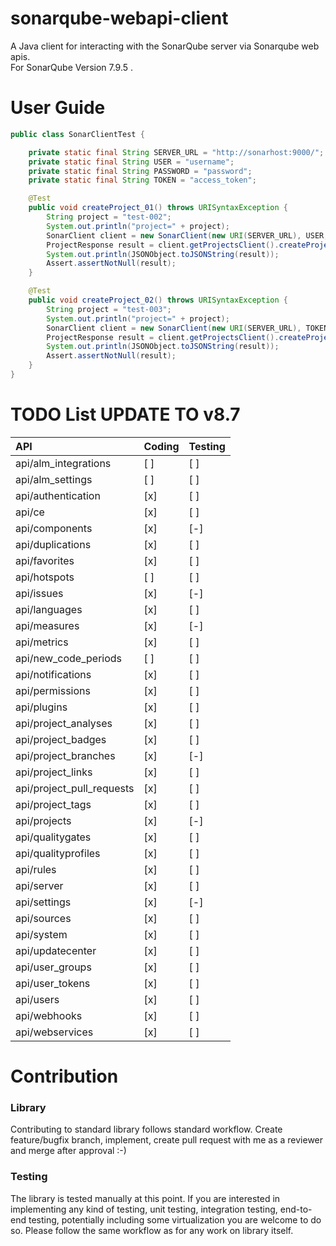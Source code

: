 # sonarqube-webapi-client
 A Java client for interacting with the SonarQube server via Sonarqube web apis. \
 For SonarQube Version 7.9.5 . 
# User Guide

```java
public class SonarClientTest {

    private static final String SERVER_URL = "http://sonarhost:9000/";
    private static final String USER = "username";
    private static final String PASSWORD = "password";
    private static final String TOKEN = "access_token";

    @Test
    public void createProject_01() throws URISyntaxException {
        String project = "test-002";
        System.out.println("project=" + project);
        SonarClient client = new SonarClient(new URI(SERVER_URL), USER, PASSWORD);
        ProjectResponse result = client.getProjectsClient().createProject().name(project).project(project).execute();
        System.out.println(JSONObject.toJSONString(result));
        Assert.assertNotNull(result);
    }

    @Test
    public void createProject_02() throws URISyntaxException {
        String project = "test-003";
        System.out.println("project=" + project);
        SonarClient client = new SonarClient(new URI(SERVER_URL), TOKEN);
        ProjectResponse result = client.getProjectsClient().createProject().name(project).project(project).execute();
        System.out.println(JSONObject.toJSONString(result));
        Assert.assertNotNull(result);
    }
}
```
# TODO List  UPDATE TO v8.7
| API | Coding | Testing |
|:---|---|---|
|api/alm_integrations|[ ]|[ ]|
|api/alm_settings|[ ]|[ ]|
|api/authentication|[x]|[ ]|
|api/ce|[x]|[ ]|
|api/components|[x]|[-]|
|api/duplications|[x]|[ ]|
|api/favorites|[x]|[ ]|
|api/hotspots|[ ]|[ ]|
|api/issues|[x]|[-]|
|api/languages|[x]|[ ]|
|api/measures|[x]|[-]|
|api/metrics|[x]|[ ]|
|api/new_code_periods|[ ]|[ ]|
|api/notifications|[x]|[ ]|
|api/permissions|[x]|[ ]|
|api/plugins|[x]|[ ]|
|api/project_analyses|[x]|[ ]|
|api/project_badges|[x]|[ ]|
|api/project_branches|[x]|[-]|
|api/project_links|[x]|[ ]|
|api/project_pull_requests|[x]|[ ]|
|api/project_tags|[x]|[ ]|
|api/projects|[x]|[-]|
|api/qualitygates|[x]|[ ]|
|api/qualityprofiles|[x]|[ ]|
|api/rules|[x]|[ ]|
|api/server|[x]|[ ]|
|api/settings|[x]|[-]|
|api/sources|[x]|[ ]|
|api/system|[x]|[ ]|
|api/updatecenter|[x]|[ ]|
|api/user_groups|[x]|[ ]|
|api/user_tokens|[x]|[ ]|
|api/users|[x]|[ ]|
|api/webhooks|[x]|[ ]|
|api/webservices|[x]|[ ]|

# Contribution
### Library
Contributing to standard library follows standard workflow. Create feature/bugfix branch, implement, create pull request with me as a reviewer and merge after approval :-)

### Testing
The library is tested manually at this point. If you are interested in implementing any kind of testing, unit testing, integration testing, end-to-end testing, potentially including some virtualization you are welcome to do so. Please follow the same workflow as for any work on library itself.
